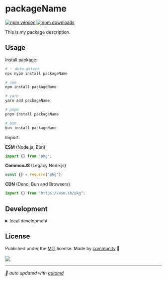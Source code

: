 # packageName

<!-- automd:badges color=yellow -->

[![npm version](https://img.shields.io/npm/v/@zyjared/packageName?color=)](https://npmjs.com/package/@zyjared/packageName)
[![npm downloads](https://img.shields.io/npm/dm/packageName?color=)](https://npmjs.com/package/packageName)

<!-- /automd -->

This is my package description.

## Usage

Install package:

<!-- automd:pm-install -->

```sh
# ✨ Auto-detect
npx nypm install packageName

# npm
npm install packageName

# yarn
yarn add packageName

# pnpm
pnpm install packageName

# bun
bun install packageName
```

<!-- /automd -->

Import:

<!-- automd:jsimport cjs cdn name="pkg" -->

**ESM** (Node.js, Bun)

```js
import {} from "pkg";
```

**CommonJS** (Legacy Node.js)

```js
const {} = require("pkg");
```

**CDN** (Deno, Bun and Browsers)

```js
import {} from "https://esm.sh/pkg";
```

<!-- /automd -->

## Development

<details>

<summary>local development</summary>

- Clone this repository
- Install latest LTS version of [Node.js](https://nodejs.org/en/)
- Enable [Corepack](https://github.com/nodejs/corepack) using `corepack enable`
- Install dependencies using `pnpm install`
- Run interactive tests using `pnpm dev`

</details>

## License

<!-- automd:contributors license=MIT -->

Published under the [MIT](https://github.com/unjs/packageName/blob/main/LICENSE) license.
Made by [community](https://github.com/unjs/packageName/graphs/contributors) 💛
<br><br>
<a href="https://github.com/unjs/packageName/graphs/contributors">
<img src="https://contrib.rocks/image?repo=unjs/packageName" />
</a>

<!-- /automd -->

<!-- automd:with-automd -->

---

_🤖 auto updated with [automd](https://automd.unjs.io)_

<!-- /automd -->
